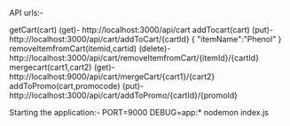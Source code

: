 API urls:-

getCart(cart) (get)- http://localhost:3000/api/cart
addTocart(cart) (put)-  http://localhost:3000/api/cart/addToCart/{cartId}
    {
	    "itemName":"Phenol"
    }
removeItemfromCart(itemid,cartid) (delete)-  http://localhost:3000/api/cart/removeItemfromCart/{itemId}/{cartId}
mergecart(cart1,cart2) (get)- http://localhost:9000/api/cart/mergeCart/{cart1}/{cart2}
addToPromo(cart,promocode) (put)- http://localhost:3000/api/cart/addToPromo/{cartId}/{promoId}


Starting the application:-
PORT=9000 DEBUG=app:* nodemon index.js